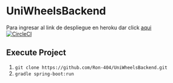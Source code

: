 # UniWheelsBackend 
Para ingresar al link de despliegue en heroku dar click [aqui](https://uniwheelsbackend.herokuapp.com/)  
[![CircleCI](https://circleci.com/gh/Ron-404/UniWheelsBackend.svg?style=svg)](https://app.circleci.com/pipelines/github/Ron-404/UniWheelsBackend)

## Execute Project

1. `git clone https://github.com/Ron-404/UniWheelsBackend.git`
2. `gradle spring-boot:run`  
